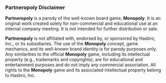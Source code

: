 ### Partneropoly Disclaimer

**Partneropoly** is a parody of the well-known board game, **Monopoly**. It is an original work created solely for non-commercial and educational use at an internal company meeting. It is not intended for further distribution or sale.

**Partneropoly** is not affiliated with, endorsed by, or sponsored by Hasbro, Inc., or its subsidiaries. The use of the **Monopoly** concept, game mechanics, and its well-known brand identity is for parody purposes only. Any similarities to the official **Monopoly** game, including its intellectual property (e.g., trademarks and copyrights), are for educational and entertainment purposes and do not imply any commercial association. All rights to the **Monopoly** game and its associated intellectual property belong to Hasbro, Inc.
